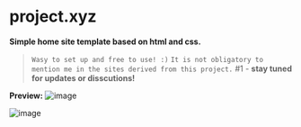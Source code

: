 # project.xyz
**Simple home site template based on html and css.**

> `Wasy to set up and free to use! :)`
> `It is not obligatory to mention me in the sites derived from this project.`
#1 - **stay tuned for updates or disscutions!**

**Preview:**
![image](https://user-images.githubusercontent.com/88777939/149008275-d6154710-e950-47bf-902f-24eccda83e46.png)

![image](https://user-images.githubusercontent.com/88777939/149008349-171a0d27-6a9c-4aac-b71b-273772902035.png)



